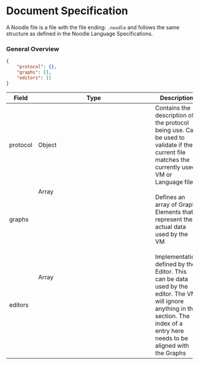 # Document Specification

A Noodle file is a file with the file ending: `.noodle` and follows the same structure as defined in the Noodle Language Specifications.

### **General Overview**

```json
{
    "protocol": {},
    "graphs": [],
    "editors": []
}
```

| Field    | Type          | Description                                                  |
| -------- | ------------- | ------------------------------------------------------------ |
| protocol | Object        | Contains the description of the protocol being use. Can be used to validate if the current file matches the currently used VM or Language file. |
| graphs   | Array<Object> | Defines an array of Graph Elements that represent the actual data used by the VM |
| editors  | Array<Object> | Implementation defined by the Editor. This can be data used by the editor. The VM will ignore anything in this section. The index of a entry here needs to be aligned with the Graphs |